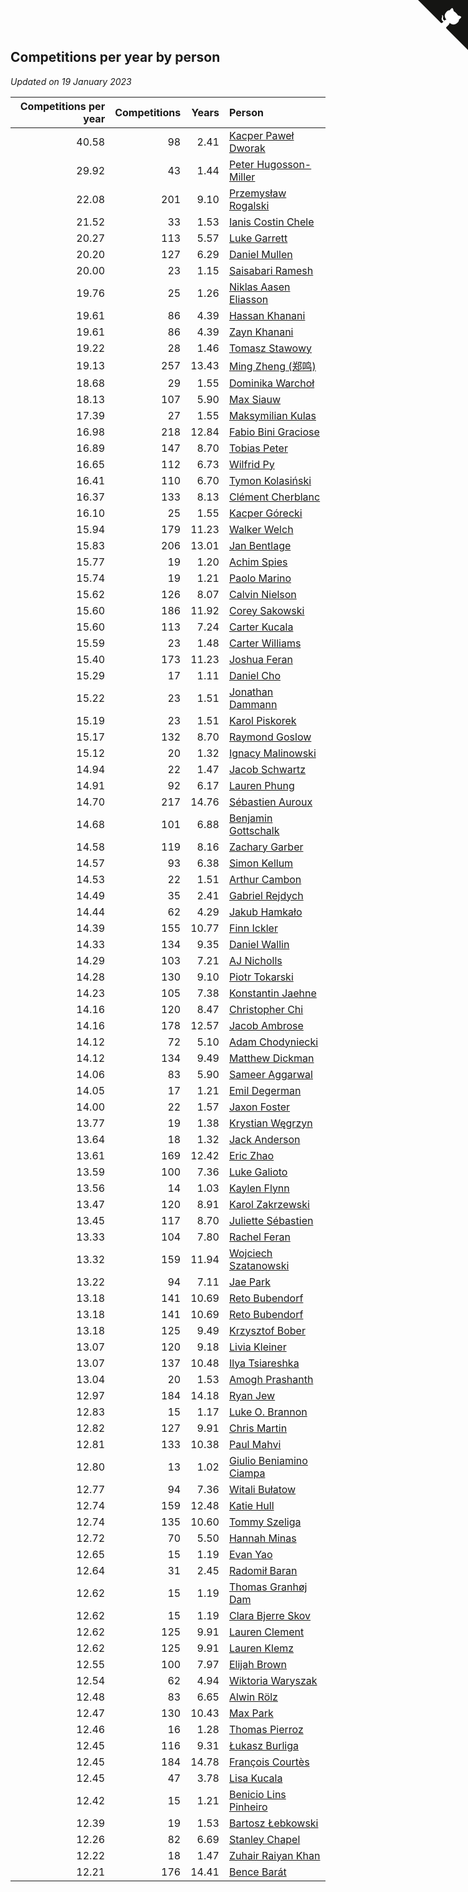 ## Competitions per year by person

*Updated on 19 January 2023*

| Competitions per year | Competitions | Years | Person |
| ---: | ---: | ---: | :--- |
| 40.58 | 98 | 2.41 | [Kacper Paweł Dworak](https://www.worldcubeassociation.org/persons/2020DWOR01) |
| 29.92 | 43 | 1.44 | [Peter Hugosson-Miller](https://www.worldcubeassociation.org/persons/2021HUGO01) |
| 22.08 | 201 | 9.10 | [Przemysław Rogalski](https://www.worldcubeassociation.org/persons/2013ROGA02) |
| 21.52 | 33 | 1.53 | [Ianis Costin Chele](https://www.worldcubeassociation.org/persons/2021CHEL01) |
| 20.27 | 113 | 5.57 | [Luke Garrett](https://www.worldcubeassociation.org/persons/2017GARR05) |
| 20.20 | 127 | 6.29 | [Daniel Mullen](https://www.worldcubeassociation.org/persons/2016MULL04) |
| 20.00 | 23 | 1.15 | [Saisabari Ramesh](https://www.worldcubeassociation.org/persons/2021RAME01) |
| 19.76 | 25 | 1.26 | [Niklas Aasen Eliasson](https://www.worldcubeassociation.org/persons/2021ELIA01) |
| 19.61 | 86 | 4.39 | [Hassan Khanani](https://www.worldcubeassociation.org/persons/2018KHAN26) |
| 19.61 | 86 | 4.39 | [Zayn Khanani](https://www.worldcubeassociation.org/persons/2018KHAN28) |
| 19.22 | 28 | 1.46 | [Tomasz Stawowy](https://www.worldcubeassociation.org/persons/2021STAW01) |
| 19.13 | 257 | 13.43 | [Ming Zheng (郑鸣)](https://www.worldcubeassociation.org/persons/2009ZHEN11) |
| 18.68 | 29 | 1.55 | [Dominika Warchoł](https://www.worldcubeassociation.org/persons/2021WARC01) |
| 18.13 | 107 | 5.90 | [Max Siauw](https://www.worldcubeassociation.org/persons/2017SIAU02) |
| 17.39 | 27 | 1.55 | [Maksymilian Kulas](https://www.worldcubeassociation.org/persons/2021KULA02) |
| 16.98 | 218 | 12.84 | [Fabio Bini Graciose](https://www.worldcubeassociation.org/persons/2010GRAC02) |
| 16.89 | 147 | 8.70 | [Tobias Peter](https://www.worldcubeassociation.org/persons/2014PETE03) |
| 16.65 | 112 | 6.73 | [Wilfrid Py](https://www.worldcubeassociation.org/persons/2016PYWI01) |
| 16.41 | 110 | 6.70 | [Tymon Kolasiński](https://www.worldcubeassociation.org/persons/2016KOLA02) |
| 16.37 | 133 | 8.13 | [Clément Cherblanc](https://www.worldcubeassociation.org/persons/2014CHER05) |
| 16.10 | 25 | 1.55 | [Kacper Górecki](https://www.worldcubeassociation.org/persons/2021GORE01) |
| 15.94 | 179 | 11.23 | [Walker Welch](https://www.worldcubeassociation.org/persons/2011WELC01) |
| 15.83 | 206 | 13.01 | [Jan Bentlage](https://www.worldcubeassociation.org/persons/2010BENT01) |
| 15.77 | 19 | 1.20 | [Achim Spies](https://www.worldcubeassociation.org/persons/2021SPIE01) |
| 15.74 | 19 | 1.21 | [Paolo Marino](https://www.worldcubeassociation.org/persons/2021MARI04) |
| 15.62 | 126 | 8.07 | [Calvin Nielson](https://www.worldcubeassociation.org/persons/2014NIEL03) |
| 15.60 | 186 | 11.92 | [Corey Sakowski](https://www.worldcubeassociation.org/persons/2011SAKO01) |
| 15.60 | 113 | 7.24 | [Carter Kucala](https://www.worldcubeassociation.org/persons/2015KUCA01) |
| 15.59 | 23 | 1.48 | [Carter Williams](https://www.worldcubeassociation.org/persons/2021WILL06) |
| 15.40 | 173 | 11.23 | [Joshua Feran](https://www.worldcubeassociation.org/persons/2011FERA01) |
| 15.29 | 17 | 1.11 | [Daniel Cho](https://www.worldcubeassociation.org/persons/2021CHOD01) |
| 15.22 | 23 | 1.51 | [Jonathan Dammann](https://www.worldcubeassociation.org/persons/2021DAMM01) |
| 15.19 | 23 | 1.51 | [Karol Piskorek](https://www.worldcubeassociation.org/persons/2021PISK01) |
| 15.17 | 132 | 8.70 | [Raymond Goslow](https://www.worldcubeassociation.org/persons/2014GOSL01) |
| 15.12 | 20 | 1.32 | [Ignacy Malinowski](https://www.worldcubeassociation.org/persons/2021MALI02) |
| 14.94 | 22 | 1.47 | [Jacob Schwartz](https://www.worldcubeassociation.org/persons/2021SCHW01) |
| 14.91 | 92 | 6.17 | [Lauren Phung](https://www.worldcubeassociation.org/persons/2016PHUN02) |
| 14.70 | 217 | 14.76 | [Sébastien Auroux](https://www.worldcubeassociation.org/persons/2008AURO01) |
| 14.68 | 101 | 6.88 | [Benjamin Gottschalk](https://www.worldcubeassociation.org/persons/2016GOTT01) |
| 14.58 | 119 | 8.16 | [Zachary Garber](https://www.worldcubeassociation.org/persons/2014GARB01) |
| 14.57 | 93 | 6.38 | [Simon Kellum](https://www.worldcubeassociation.org/persons/2016KELL12) |
| 14.53 | 22 | 1.51 | [Arthur Cambon](https://www.worldcubeassociation.org/persons/2021CAMB01) |
| 14.49 | 35 | 2.41 | [Gabriel Rejdych](https://www.worldcubeassociation.org/persons/2020REJD01) |
| 14.44 | 62 | 4.29 | [Jakub Hamkało](https://www.worldcubeassociation.org/persons/2018HAMK01) |
| 14.39 | 155 | 10.77 | [Finn Ickler](https://www.worldcubeassociation.org/persons/2012ICKL01) |
| 14.33 | 134 | 9.35 | [Daniel Wallin](https://www.worldcubeassociation.org/persons/2013WALL03) |
| 14.29 | 103 | 7.21 | [AJ Nicholls](https://www.worldcubeassociation.org/persons/2015NICH04) |
| 14.28 | 130 | 9.10 | [Piotr Tokarski](https://www.worldcubeassociation.org/persons/2013TOKA01) |
| 14.23 | 105 | 7.38 | [Konstantin Jaehne](https://www.worldcubeassociation.org/persons/2015JAEH01) |
| 14.16 | 120 | 8.47 | [Christopher Chi](https://www.worldcubeassociation.org/persons/2014CHIC01) |
| 14.16 | 178 | 12.57 | [Jacob Ambrose](https://www.worldcubeassociation.org/persons/2010AMBR01) |
| 14.12 | 72 | 5.10 | [Adam Chodyniecki](https://www.worldcubeassociation.org/persons/2017CHOD02) |
| 14.12 | 134 | 9.49 | [Matthew Dickman](https://www.worldcubeassociation.org/persons/2013DICK01) |
| 14.06 | 83 | 5.90 | [Sameer Aggarwal](https://www.worldcubeassociation.org/persons/2017AGGA01) |
| 14.05 | 17 | 1.21 | [Emil Degerman](https://www.worldcubeassociation.org/persons/2021DEGE01) |
| 14.00 | 22 | 1.57 | [Jaxon Foster](https://www.worldcubeassociation.org/persons/2021FOST01) |
| 13.77 | 19 | 1.38 | [Krystian Węgrzyn](https://www.worldcubeassociation.org/persons/2021WEGR01) |
| 13.64 | 18 | 1.32 | [Jack Anderson](https://www.worldcubeassociation.org/persons/2021ANDE05) |
| 13.61 | 169 | 12.42 | [Eric Zhao](https://www.worldcubeassociation.org/persons/2010ZHAO19) |
| 13.59 | 100 | 7.36 | [Luke Galioto](https://www.worldcubeassociation.org/persons/2015GALI02) |
| 13.56 | 14 | 1.03 | [Kaylen Flynn](https://www.worldcubeassociation.org/persons/2022FLYN01) |
| 13.47 | 120 | 8.91 | [Karol Zakrzewski](https://www.worldcubeassociation.org/persons/2014ZAKR01) |
| 13.45 | 117 | 8.70 | [Juliette Sébastien](https://www.worldcubeassociation.org/persons/2014SEBA01) |
| 13.33 | 104 | 7.80 | [Rachel Feran](https://www.worldcubeassociation.org/persons/2015FERA01) |
| 13.32 | 159 | 11.94 | [Wojciech Szatanowski](https://www.worldcubeassociation.org/persons/2011SZAT01) |
| 13.22 | 94 | 7.11 | [Jae Park](https://www.worldcubeassociation.org/persons/2015PARK24) |
| 13.18 | 141 | 10.69 | [Reto Bubendorf](https://www.worldcubeassociation.org/persons/2012BUBE01) |
| 13.18 | 141 | 10.69 | [Reto Bubendorf](https://www.worldcubeassociation.org/persons/2012BUBE01) |
| 13.18 | 125 | 9.49 | [Krzysztof Bober](https://www.worldcubeassociation.org/persons/2013BOBE01) |
| 13.07 | 120 | 9.18 | [Livia Kleiner](https://www.worldcubeassociation.org/persons/2013KLEI03) |
| 13.07 | 137 | 10.48 | [Ilya Tsiareshka](https://www.worldcubeassociation.org/persons/2012TERE01) |
| 13.04 | 20 | 1.53 | [Amogh Prashanth](https://www.worldcubeassociation.org/persons/2021PRAS01) |
| 12.97 | 184 | 14.18 | [Ryan Jew](https://www.worldcubeassociation.org/persons/2008JEWR01) |
| 12.83 | 15 | 1.17 | [Luke O. Brannon](https://www.worldcubeassociation.org/persons/2021BRAN02) |
| 12.82 | 127 | 9.91 | [Chris Martin](https://www.worldcubeassociation.org/persons/2013MART03) |
| 12.81 | 133 | 10.38 | [Paul Mahvi](https://www.worldcubeassociation.org/persons/2012MAHV01) |
| 12.80 | 13 | 1.02 | [Giulio Beniamino Ciampa](https://www.worldcubeassociation.org/persons/2022CIAM01) |
| 12.77 | 94 | 7.36 | [Witali Bułatow](https://www.worldcubeassociation.org/persons/2015BUAT01) |
| 12.74 | 159 | 12.48 | [Katie Hull](https://www.worldcubeassociation.org/persons/2010HULL01) |
| 12.74 | 135 | 10.60 | [Tommy Szeliga](https://www.worldcubeassociation.org/persons/2012SZEL01) |
| 12.72 | 70 | 5.50 | [Hannah Minas](https://www.worldcubeassociation.org/persons/2017MINA04) |
| 12.65 | 15 | 1.19 | [Evan Yao](https://www.worldcubeassociation.org/persons/2021YAOE02) |
| 12.64 | 31 | 2.45 | [Radomił Baran](https://www.worldcubeassociation.org/persons/2020BARA02) |
| 12.62 | 15 | 1.19 | [Thomas Granhøj Dam](https://www.worldcubeassociation.org/persons/2021DAMT01) |
| 12.62 | 15 | 1.19 | [Clara Bjerre Skov](https://www.worldcubeassociation.org/persons/2021SKOV01) |
| 12.62 | 125 | 9.91 | [Lauren Clement](https://www.worldcubeassociation.org/persons/2013KLEM01) |
| 12.62 | 125 | 9.91 | [Lauren Klemz](https://www.worldcubeassociation.org/persons/2013KLEM01) |
| 12.55 | 100 | 7.97 | [Elijah Brown](https://www.worldcubeassociation.org/persons/2015BROW03) |
| 12.54 | 62 | 4.94 | [Wiktoria Waryszak](https://www.worldcubeassociation.org/persons/2018WARY01) |
| 12.48 | 83 | 6.65 | [Alwin Rölz](https://www.worldcubeassociation.org/persons/2016ROLZ01) |
| 12.47 | 130 | 10.43 | [Max Park](https://www.worldcubeassociation.org/persons/2012PARK03) |
| 12.46 | 16 | 1.28 | [Thomas Pierroz](https://www.worldcubeassociation.org/persons/2021PIER01) |
| 12.45 | 116 | 9.31 | [Łukasz Burliga](https://www.worldcubeassociation.org/persons/2013BURL01) |
| 12.45 | 184 | 14.78 | [François Courtès](https://www.worldcubeassociation.org/persons/2008COUR01) |
| 12.45 | 47 | 3.78 | [Lisa Kucala](https://www.worldcubeassociation.org/persons/2019KUCA01) |
| 12.42 | 15 | 1.21 | [Benicio Lins Pinheiro](https://www.worldcubeassociation.org/persons/2021PINH01) |
| 12.39 | 19 | 1.53 | [Bartosz Łebkowski](https://www.worldcubeassociation.org/persons/2021LEBK01) |
| 12.26 | 82 | 6.69 | [Stanley Chapel](https://www.worldcubeassociation.org/persons/2016CHAP04) |
| 12.22 | 18 | 1.47 | [Zuhair Raiyan Khan](https://www.worldcubeassociation.org/persons/2021KHAN05) |
| 12.21 | 176 | 14.41 | [Bence Barát](https://www.worldcubeassociation.org/persons/2008BARA01) |


<a href="https://github.com/jonatanklosko/wca_statistics" class="github-corner" aria-label="View source on Github"><svg width="80" height="80" viewBox="0 0 250 250" style="fill:#151513; color:#fff; position: absolute; top: 0; border: 0; right: 0;" aria-hidden="true"><path d="M0,0 L115,115 L130,115 L142,142 L250,250 L250,0 Z"></path><path d="M128.3,109.0 C113.8,99.7 119.0,89.6 119.0,89.6 C122.0,82.7 120.5,78.6 120.5,78.6 C119.2,72.0 123.4,76.3 123.4,76.3 C127.3,80.9 125.5,87.3 125.5,87.3 C122.9,97.6 130.6,101.9 134.4,103.2" fill="currentColor" style="transform-origin: 130px 106px;" class="octo-arm"></path><path d="M115.0,115.0 C114.9,115.1 118.7,116.5 119.8,115.4 L133.7,101.6 C136.9,99.2 139.9,98.4 142.2,98.6 C133.8,88.0 127.5,74.4 143.8,58.0 C148.5,53.4 154.0,51.2 159.7,51.0 C160.3,49.4 163.2,43.6 171.4,40.1 C171.4,40.1 176.1,42.5 178.8,56.2 C183.1,58.6 187.2,61.8 190.9,65.4 C194.5,69.0 197.7,73.2 200.1,77.6 C213.8,80.2 216.3,84.9 216.3,84.9 C212.7,93.1 206.9,96.0 205.4,96.6 C205.1,102.4 203.0,107.8 198.3,112.5 C181.9,128.9 168.3,122.5 157.7,114.1 C157.9,116.9 156.7,120.9 152.7,124.9 L141.0,136.5 C139.8,137.7 141.6,141.9 141.8,141.8 Z" fill="currentColor" class="octo-body"></path></svg></a><style>.github-corner:hover .octo-arm{animation:octocat-wave 560ms ease-in-out}@keyframes octocat-wave{0%,100%{transform:rotate(0)}20%,60%{transform:rotate(-25deg)}40%,80%{transform:rotate(10deg)}}@media (max-width:500px){.github-corner:hover .octo-arm{animation:none}.github-corner .octo-arm{animation:octocat-wave 560ms ease-in-out}}</style>
